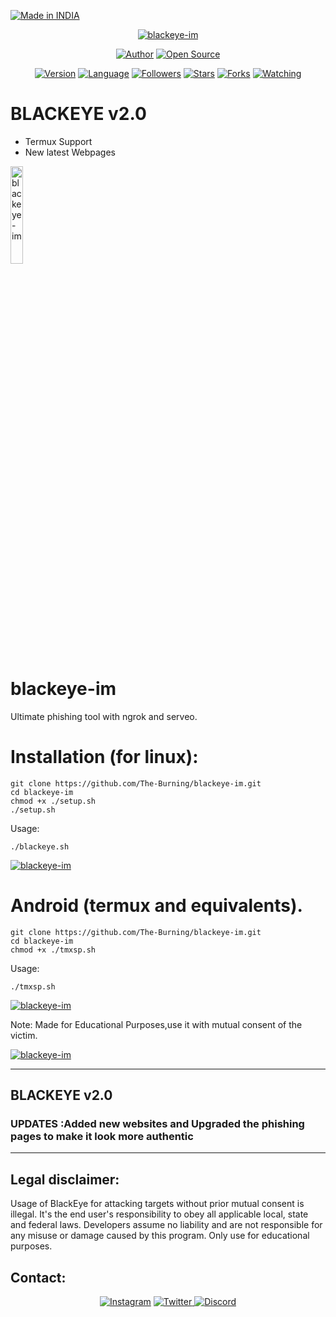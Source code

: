 
  

<p align="left">
<a href="#"><img title="Made in INDIA" src="https://img.shields.io/badge/MADE%20IN-INDIA-green?colorA=%23ff9933&colorB=%23017e40&style=for-the-badge"></a>
</p>
<p align="center">
<a href="#"><img title="blackeye-im" src="https://i.imgur.com/5N5Kdjw.png"></a>
</p>
<p align="center">
<a href="https://github.com/The-Burning"><img title="Author" src="https://img.shields.io/badge/Author-The--Burning-red.svg?style=for-the-badge&logo=github"></a>
<a href="#"><img title="Open Source" src="https://img.shields.io/badge/Open%20Source-%E2%9D%A4-green?style=for-the-badge"></a>
</p>
<p align="center">
<a href="#"><img title="Version" src="https://img.shields.io/badge/Version-2.0-green.svg?style=flat-square"></a>
<a href="#"><img title="Language" src="https://badges.frapsoft.com/bash/v1/bash.png?v=103"></a>
<a href="https://github.com/The-Burning/followers"><img title="Followers" src="https://img.shields.io/github/followers/The-Burning?color=blue&style=flat-square"></a>
<a href="https://github.com/The-Burning/blackeye-im/stargazers/"><img title="Stars" src="https://img.shields.io/github/stars/The-Burning/blackeye-im?color=red&style=flat-square"></a>
<a href="https://github.com/The-Burning/blackeye-im/network/members"><img title="Forks" src="https://img.shields.io/github/forks/The-Burning/blackeye-im?color=red&style=flat-square"></a>
<a href="https://github.com/The-Burning/blackeye-im/watchers"><img title="Watching" src="https://img.shields.io/github/watchers/The-Burning/blackeye-im?label=Watchers&color=blue&style=flat-square"></a>
</p>












# BLACKEYE v2.0
<ul type='disc'> <li>Termux Support
<li> New latest Webpages

</ul>
 <a href="#"><img title="blackeye-im" width= "20%" src="https://i.imgur.com/5N5Kdjw.png"></a>
 
# blackeye-im
Ultimate phishing tool with ngrok and serveo.

# Installation (for linux):
```
git clone https://github.com/The-Burning/blackeye-im.git
cd blackeye-im
chmod +x ./setup.sh
./setup.sh
```
Usage:

```./blackeye.sh```
<p><a href="https://i.imgur.com/irdzUjd.png"><img title="blackeye-im" src="https://i.imgur.com/irdzUjd.png"></a>
</p>

# Android (termux and equivalents).
```
git clone https://github.com/The-Burning/blackeye-im.git
cd blackeye-im
chmod +x ./tmxsp.sh
```
Usage:

```./tmxsp.sh```
<p><a href="#"><img title="blackeye-im" src="https://i.imgur.com/YuAb55M.jpg"></a>
</p>
Note: Made for Educational Purposes,use it with mutual consent of the victim.
<p><a href="https://i.imgur.com/TJFmaGq.png"><img title="blackeye-im" src="https://i.imgur.com/TJFmaGq.png"></a>
</p>

 

-----------------------------------------------------------------------------------------------------------------------------

## BLACKEYE v2.0
### UPDATES :Added new websites and Upgraded the phishing pages to make it look more authentic

-----------------------------------------------------------------------------------------------------------------------------


## Legal disclaimer:

Usage of BlackEye for attacking targets without prior mutual consent is illegal. It's the end user's responsibility to obey all applicable local, state and federal laws. Developers assume no liability and are not responsible for any misuse or damage caused by this program. Only use for educational purposes.


## Contact:
<p align="center">
    <a href="https://www.instagram.com/thewickedkarma/">
    <img alt="Instagram" src="https://img.shields.io/badge/Instagram%20-%23000000.svg?&style=for-the-badge&logo=Instagram&logoColor=white"/></a>
    <a href="https://twitter.com/Ankitraj7079">
    <img alt="Twitter" src="https://img.shields.io/badge/Twitter%20-%231DA1F2.svg?&style=for-the-badge&logo=Twitter&logoColor=white"</a>
    <a href="https://discord.com/channels/@me/798505744843538432">
    <img alt="Discord" src="https://img.shields.io/badge/Discord%20-%237289DA.svg?&style=for-the-badge&logo=discord&logoColor=white"/></a>
</p>

